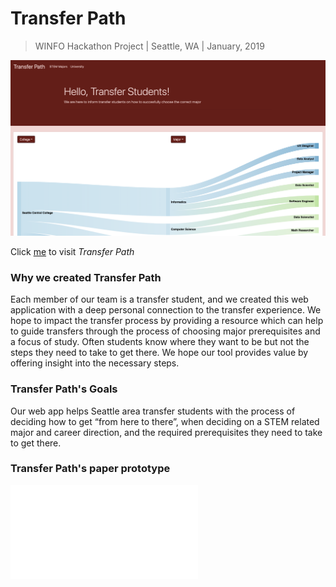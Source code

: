 # Transfer Path
> WINFO Hackathon Project
>  |  Seattle, WA
>  |  January, 2019

![Home Page](./img/home-page.png)

Click [me](https://lekhacminhphuong.github.io/transfer-path/) to visit _Transfer Path_

### Why we created Transfer Path
Each member of our team is a transfer student, and we created this web application with a deep personal connection to the transfer experience. We hope to impact the transfer process by providing a resource which can help to guide transfers through the process of choosing major prerequisites and a focus of study. Often students know where they want to be but not the steps they need to take to get there. We hope our tool provides value by offering insight into the necessary steps.

### Transfer Path's Goals
Our web app helps Seattle area transfer students with the process of deciding how to get “from here to there”, when deciding on a STEM related major and career direction, and the required prerequisites they need to take to get there.

### Transfer Path's paper prototype
![paper prototype](./img/paper-prototype.pdf)
